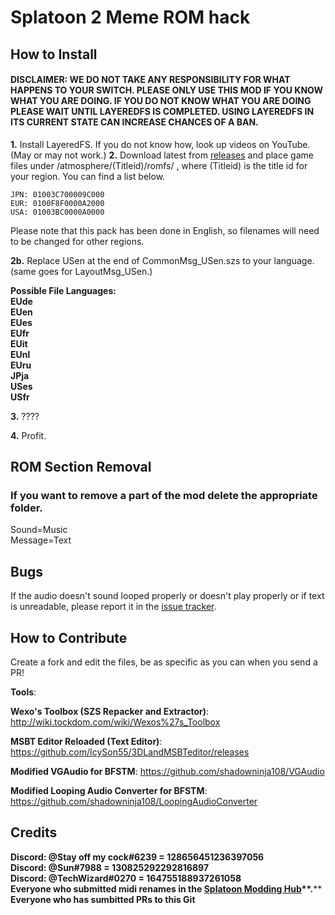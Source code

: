 # Splatoon 2 Meme ROM hack
## How to Install
#### DISCLAIMER: WE DO NOT TAKE ANY RESPONSIBILITY FOR WHAT HAPPENS TO YOUR SWITCH. PLEASE ONLY USE THIS MOD IF YOU KNOW WHAT YOU ARE DOING. IF YOU DO NOT KNOW WHAT YOU ARE DOING PLEASE WAIT UNTIL LAYEREDFS IS COMPLETED. USING LAYEREDFS IN ITS CURRENT STATE CAN INCREASE CHANCES OF A BAN.



****1.**** Install LayeredFS. If you do not know how, look up videos on YouTube. (May or may not work.)
****2.**** Download latest from [releases](https://github.com/SunTheCourier/Splatoon-2-Meme-ROM-hack/releases) and place game files under /atmosphere/(Titleid)/romfs/ , where (Titleid) is the title id for your region. You can find a list below.<br>



    JPN: 01003C700009C000
    EUR: 0100F8F0000A2000
    USA: 01003BC0000A0000


Please note that this pack has been done in English, so filenames will need to be changed for other regions.


****2b.**** Replace USen at the end of CommonMsg_USen.szs to your language. (same goes for LayoutMsg_USen.)<br>

****Possible File Languages:****<br>
****EUde<br>****
****EUen<br>****
****EUes<br>****
****EUfr<br>****
****EUit<br>****
****EUnl<br>****
****EUru<br>****
****JPja<br>****
****USes<br>****
****USfr<br>****


****3.**** ????

****4.**** Profit.







## ROM Section Removal

### If you want to remove a part of the mod delete the appropriate folder.



Sound=Music<br>
Message=Text



## Bugs

If the audio doesn't sound looped properly or doesn't play properly or if text is unreadable, please report it in the [issue tracker](https://github.com/SunTheCourier/Splatoon-2-Meme-ROM-hack/issues).



## How to Contribute

Create a fork and edit the files, be as specific as you can when you send a PR!



****Tools****:

****Wexo's Toolbox (SZS Repacker and Extractor)****: http://wiki.tockdom.com/wiki/Wexos%27s_Toolbox

****MSBT Editor Reloaded (Text Editor)****: https://github.com/IcySon55/3DLandMSBTeditor/releases

****Modified VGAudio for BFSTM****: https://github.com/shadowninja108/VGAudio

****Modified Looping Audio Converter for BFSTM****: https://github.com/shadowninja108/LoopingAudioConverter



## Credits

****Discord: @Stay off my cock#6239  = 128656451236397056****<br>
****Discord: @Sun#7988  = 130825292292816897****<br>
****Discord: @TechWizard#0270 = 164755188937261058****<br>
****Everyone who submitted midi renames in the** [**Splatoon Modding Hub**](https://discordapp.com/invite/Msk4nSj)**.****<br>
****Everyone who has sumbitted PRs to this Git****
